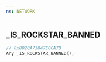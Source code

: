 ```yaml
---
ns: NETWORK
---
```

## _IS_ROCKSTAR_BANNED

```c
// 0x8020A73847E0CA7D
Any _IS_ROCKSTAR_BANNED();
```

